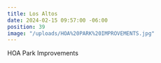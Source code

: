 ```yaml
---
title: Los Altos
date: 2024-02-15 09:57:00 -06:00
position: 39
image: "/uploads/HOA%20PARK%20IMPROVEMENTS.jpg"
---
```


HOA Park Improvements